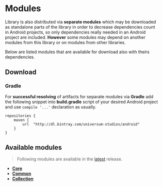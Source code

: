 Modules
===============

Library is also distributed via **separate modules** which may be downloaded as standalone parts of
the library in order to decrease dependencies count in Android projects, so only dependencies really
needed in an Android project are included. **However** some modules may depend on another modules
from this library or on modules from other libraries.

Below are listed modules that are available for download also with theirs dependencies.

## Download ##

### Gradle ###

For **successful resolving** of artifacts for separate modules via **Gradle** add the following snippet
into **build.gradle** script of your desired Android project and use `compile '...'` declaration
as usually.

    repositories {
        maven {
            url  "http://dl.bintray.com/universum-studios/android"
        }
    }

## Available modules ##
> Following modules are available in the [latest](https://github.com/universum-studios/android_preferences/releases "Latest Releases page") release.

- **[Core](https://github.com/universum-studios/android_preferences/tree/master/library-core)**
- **[Common](https://github.com/universum-studios/android_preferences/tree/master/library-common)**
- **[Collection](https://github.com/universum-studios/android_preferences/tree/master/library-collection)**
